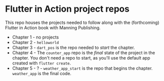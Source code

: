 # Flutter in Action project repos

This repo houses the projects needed to follow along with the (forthcoming) Flutter in Action book with Manning Publishing.

- Chapter 1 - no projects
- Chapter 2 - `helloworld`
- Chapter 3 - `dart_pos` is the repo needed to *start* the chapter.
- Chapter 4 - The `counter_app` repo is the *final* state of the project in the chapter. You don't need a repo to start, as you'll use the default app created with `flutter create`.
- Chapter 5 - ? - `weather_app_start` is the repo that begins the chapter. `weather_app` is the final code. 